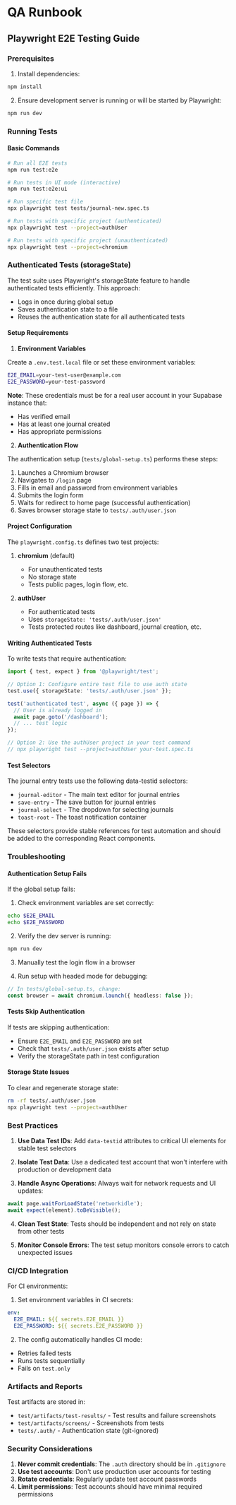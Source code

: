 # QA Runbook

## Playwright E2E Testing Guide

### Prerequisites

1. Install dependencies:
```bash
npm install
```

2. Ensure development server is running or will be started by Playwright:
```bash
npm run dev
```

### Running Tests

#### Basic Commands

```bash
# Run all E2E tests
npm run test:e2e

# Run tests in UI mode (interactive)
npm run test:e2e:ui

# Run specific test file
npx playwright test tests/journal-new.spec.ts

# Run tests with specific project (authenticated)
npx playwright test --project=authUser

# Run tests with specific project (unauthenticated)
npx playwright test --project=chromium
```

### Authenticated Tests (storageState)

The test suite uses Playwright's storageState feature to handle authenticated tests efficiently. This approach:
- Logs in once during global setup
- Saves authentication state to a file
- Reuses the authentication state for all authenticated tests

#### Setup Requirements

1. **Environment Variables**

Create a `.env.test.local` file or set these environment variables:

```bash
E2E_EMAIL=your-test-user@example.com
E2E_PASSWORD=your-test-password
```

**Note**: These credentials must be for a real user account in your Supabase instance that:
- Has verified email
- Has at least one journal created
- Has appropriate permissions

2. **Authentication Flow**

The authentication setup (`tests/global-setup.ts`) performs these steps:
1. Launches a Chromium browser
2. Navigates to `/login` page
3. Fills in email and password from environment variables
4. Submits the login form
5. Waits for redirect to home page (successful authentication)
6. Saves browser storage state to `tests/.auth/user.json`

#### Project Configuration

The `playwright.config.ts` defines two test projects:

1. **chromium** (default)
   - For unauthenticated tests
   - No storage state
   - Tests public pages, login flow, etc.

2. **authUser**
   - For authenticated tests
   - Uses `storageState: 'tests/.auth/user.json'`
   - Tests protected routes like dashboard, journal creation, etc.

#### Writing Authenticated Tests

To write tests that require authentication:

```typescript
import { test, expect } from '@playwright/test';

// Option 1: Configure entire test file to use auth state
test.use({ storageState: 'tests/.auth/user.json' });

test('authenticated test', async ({ page }) => {
  // User is already logged in
  await page.goto('/dashboard');
  // ... test logic
});

// Option 2: Use the authUser project in your test command
// npx playwright test --project=authUser your-test.spec.ts
```

#### Test Selectors

The journal entry tests use the following data-testid selectors:
- `journal-editor` - The main text editor for journal entries
- `save-entry` - The save button for journal entries
- `journal-select` - The dropdown for selecting journals
- `toast-root` - The toast notification container

These selectors provide stable references for test automation and should be added to the corresponding React components.

### Troubleshooting

#### Authentication Setup Fails

If the global setup fails:

1. Check environment variables are set correctly:
```bash
echo $E2E_EMAIL
echo $E2E_PASSWORD
```

2. Verify the dev server is running:
```bash
npm run dev
```

3. Manually test the login flow in a browser

4. Run setup with headed mode for debugging:
```typescript
// In tests/global-setup.ts, change:
const browser = await chromium.launch({ headless: false });
```

#### Tests Skip Authentication

If tests are skipping authentication:
- Ensure `E2E_EMAIL` and `E2E_PASSWORD` are set
- Check that `tests/.auth/user.json` exists after setup
- Verify the storageState path in test configuration

#### Storage State Issues

To clear and regenerate storage state:
```bash
rm -rf tests/.auth/user.json
npx playwright test --project=authUser
```

### Best Practices

1. **Use Data Test IDs**: Add `data-testid` attributes to critical UI elements for stable test selectors

2. **Isolate Test Data**: Use a dedicated test account that won't interfere with production or development data

3. **Handle Async Operations**: Always wait for network requests and UI updates:
```typescript
await page.waitForLoadState('networkidle');
await expect(element).toBeVisible();
```

4. **Clean Test State**: Tests should be independent and not rely on state from other tests

5. **Monitor Console Errors**: The test setup monitors console errors to catch unexpected issues

### CI/CD Integration

For CI environments:

1. Set environment variables in CI secrets:
```yaml
env:
  E2E_EMAIL: ${{ secrets.E2E_EMAIL }}
  E2E_PASSWORD: ${{ secrets.E2E_PASSWORD }}
```

2. The config automatically handles CI mode:
- Retries failed tests
- Runs tests sequentially
- Fails on `test.only`

### Artifacts and Reports

Test artifacts are stored in:
- `test/artifacts/test-results/` - Test results and failure screenshots
- `test/artifacts/screens/` - Screenshots from tests
- `tests/.auth/` - Authentication state (git-ignored)

### Security Considerations

1. **Never commit credentials**: The `.auth` directory should be in `.gitignore`
2. **Use test accounts**: Don't use production user accounts for testing
3. **Rotate credentials**: Regularly update test account passwords
4. **Limit permissions**: Test accounts should have minimal required permissions